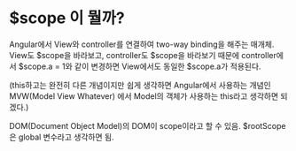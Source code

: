 # $scope 이 뭘까?

Angular에서 View와 controller를 연결하여 two-way binding을 해주는 매개체.
View도 $scope을 바라보고, controller도 $scope을 바라보기 때문에 controller에서 $scope.a = 1와 같이 변경하면 View에서도 동일한 $scope.a가 적용된다.

(this하고는 완전히 다른 개념이지만 쉽게 생각하면 Angular에서 사용하는 개념인 MVW(Model View Whatever) 에서 Model의 객체가 사용하는 this라고 생각하면 되겠다.)

DOM(Document Object Model)의 DOM이 scope이라고 할 수 있음.
$rootScope은 global 변수라고 생각하면 됨.
